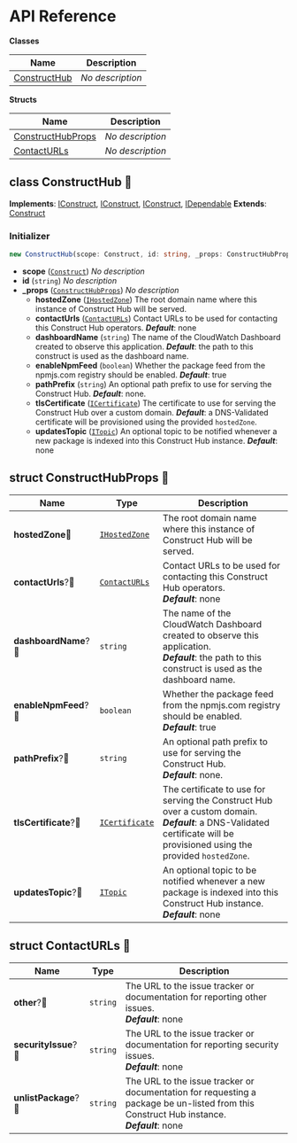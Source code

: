 # API Reference

**Classes**

Name|Description
----|-----------
[ConstructHub](#construct-hub-constructhub)|*No description*


**Structs**

Name|Description
----|-----------
[ConstructHubProps](#construct-hub-constructhubprops)|*No description*
[ContactURLs](#construct-hub-contacturls)|*No description*



## class ConstructHub 🔹 <a id="construct-hub-constructhub"></a>



__Implements__: [IConstruct](#constructs-iconstruct), [IConstruct](#aws-cdk-core-iconstruct), [IConstruct](#constructs-iconstruct), [IDependable](#aws-cdk-core-idependable)
__Extends__: [Construct](#aws-cdk-core-construct)

### Initializer




```ts
new ConstructHub(scope: Construct, id: string, _props: ConstructHubProps)
```

* **scope** (<code>[Construct](#constructs-construct)</code>)  *No description*
* **id** (<code>string</code>)  *No description*
* **_props** (<code>[ConstructHubProps](#construct-hub-constructhubprops)</code>)  *No description*
  * **hostedZone** (<code>[IHostedZone](#aws-cdk-aws-route53-ihostedzone)</code>)  The root domain name where this instance of Construct Hub will be served. 
  * **contactUrls** (<code>[ContactURLs](#construct-hub-contacturls)</code>)  Contact URLs to be used for contacting this Construct Hub operators. __*Default*__: none
  * **dashboardName** (<code>string</code>)  The name of the CloudWatch Dashboard created to observe this application. __*Default*__: the path to this construct is used as the dashboard name.
  * **enableNpmFeed** (<code>boolean</code>)  Whether the package feed from the npmjs.com registry should be enabled. __*Default*__: true
  * **pathPrefix** (<code>string</code>)  An optional path prefix to use for serving the Construct Hub. __*Default*__: none.
  * **tlsCertificate** (<code>[ICertificate](#aws-cdk-aws-certificatemanager-icertificate)</code>)  The certificate to use for serving the Construct Hub over a custom domain. __*Default*__: a DNS-Validated certificate will be provisioned using the   provided `hostedZone`.
  * **updatesTopic** (<code>[ITopic](#aws-cdk-aws-sns-itopic)</code>)  An optional topic to be notified whenever a new package is indexed into this Construct Hub instance. __*Default*__: none




## struct ConstructHubProps 🔹 <a id="construct-hub-constructhubprops"></a>






Name | Type | Description 
-----|------|-------------
**hostedZone**🔹 | <code>[IHostedZone](#aws-cdk-aws-route53-ihostedzone)</code> | The root domain name where this instance of Construct Hub will be served.
**contactUrls**?🔹 | <code>[ContactURLs](#construct-hub-contacturls)</code> | Contact URLs to be used for contacting this Construct Hub operators.<br/>__*Default*__: none
**dashboardName**?🔹 | <code>string</code> | The name of the CloudWatch Dashboard created to observe this application.<br/>__*Default*__: the path to this construct is used as the dashboard name.
**enableNpmFeed**?🔹 | <code>boolean</code> | Whether the package feed from the npmjs.com registry should be enabled.<br/>__*Default*__: true
**pathPrefix**?🔹 | <code>string</code> | An optional path prefix to use for serving the Construct Hub.<br/>__*Default*__: none.
**tlsCertificate**?🔹 | <code>[ICertificate](#aws-cdk-aws-certificatemanager-icertificate)</code> | The certificate to use for serving the Construct Hub over a custom domain.<br/>__*Default*__: a DNS-Validated certificate will be provisioned using the   provided `hostedZone`.
**updatesTopic**?🔹 | <code>[ITopic](#aws-cdk-aws-sns-itopic)</code> | An optional topic to be notified whenever a new package is indexed into this Construct Hub instance.<br/>__*Default*__: none



## struct ContactURLs 🔹 <a id="construct-hub-contacturls"></a>






Name | Type | Description 
-----|------|-------------
**other**?🔹 | <code>string</code> | The URL to the issue tracker or documentation for reporting other issues.<br/>__*Default*__: none
**securityIssue**?🔹 | <code>string</code> | The URL to the issue tracker or documentation for reporting security issues.<br/>__*Default*__: none
**unlistPackage**?🔹 | <code>string</code> | The URL to the issue tracker or documentation for requesting a package be un-listed from this Construct Hub instance.<br/>__*Default*__: none



